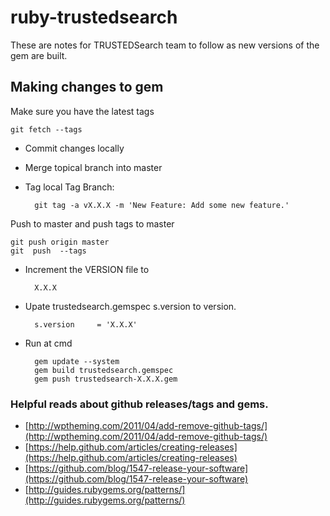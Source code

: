 ruby-trustedsearch
==================
These are notes for TRUSTEDSearch team to follow as new versions of the gem are built.


## Making changes to gem
Make sure you have the latest tags

	git fetch --tags

* Commit changes locally
* Merge topical branch into master
* Tag local Tag Branch:

		git tag -a vX.X.X -m 'New Feature: Add some new feature.'

Push to master and push tags to master

	git push origin master
	git  push  --tags

* Increment the VERSION file to

		X.X.X

* Upate trustedsearch.gemspec s.version to version.
	
		s.version     = 'X.X.X'

* Run at cmd

		gem update --system
		gem build trustedsearch.gemspec
		gem push trustedsearch-X.X.X.gem



### Helpful reads about github releases/tags and gems.
	
* [http://wptheming.com/2011/04/add-remove-github-tags/](http://wptheming.com/2011/04/add-remove-github-tags/)
* [https://help.github.com/articles/creating-releases](https://help.github.com/articles/creating-releases)
* [https://github.com/blog/1547-release-your-software](https://github.com/blog/1547-release-your-software)
* [http://guides.rubygems.org/patterns/](http://guides.rubygems.org/patterns/)